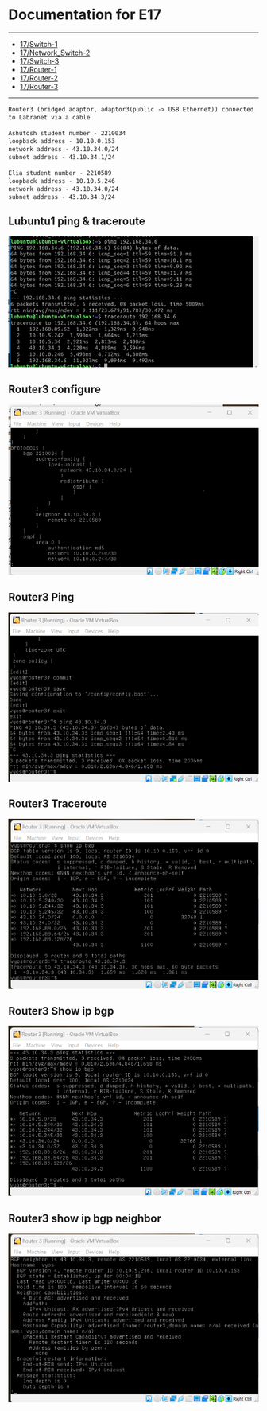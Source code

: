 # Documentation for E17

---
* [17/Switch-1](https://gitlab.labranet.jamk.fi/AC4888/datanetworks-exercises/-/blob/master/documentation/E12/E12-Switch-1.cfg)
* [17/Network_Switch-2](https://gitlab.labranet.jamk.fi/AC4888/datanetworks-exercises/-/blob/master/documentation/E12/E12-Network_Switch-2.cfg)
* [17/Switch-3](https://gitlab.labranet.jamk.fi/AC4888/datanetworks-exercises/-/blob/master/documentation/E12/Switch-3.cfg)
* [17/Router-1](https://gitlab.labranet.jamk.fi/AC4888/datanetworks-exercises/-/blob/master/documentation/E12/E12-Router-1.cfg)
* [17/Router-2](https://gitlab.labranet.jamk.fi/AC4888/datanetworks-exercises/-/blob/master/documentation/E12/E12-Router-2.cfg)
* [17/Router-3](https://gitlab.labranet.jamk.fi/AC4888/datanetworks-exercises/-/blob/master/documentation/E12/E12-Router-3.cfg)
---

```
Router3 (bridged adaptor, adaptor3(public -> USB Ethernet)) connected to Labranet via a cable 

Ashutosh student number - 2210034
loopback address - 10.10.0.153
network address - 43.10.34.0/24
subnet address - 43.10.34.1/24
 
Elia student number - 2210589
loopback address - 10.10.5.246
network address - 43.10.34.0/24
subnet address - 43.10.34.3/24

```

## Lubuntu1 ping & traceroute
![](documentation/E17/lp.jpg)

## Router3 configure
![](documentation/E17/rc.png)

## Router3 Ping
![](documentation/E17/rp.png)

## Router3 Traceroute
![](documentation/E17/rt.png)

## Router3 Show ip bgp
![](documentation/E17/sb.png)

## Router3 show ip bgp neighbor
![](documentation/E17/rn.png)